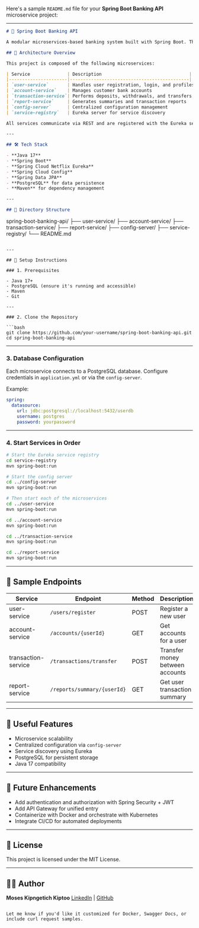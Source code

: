Here's a sample `README.md` file for your **Spring Boot Banking API** microservice project:

---

```markdown
# 🌱 Spring Boot Banking API

A modular microservices-based banking system built with Spring Boot. This project includes multiple services to simulate core banking operations, such as user management, account handling, transactions, and reporting.

## 🧱 Architecture Overview

This project is composed of the following microservices:

| Service              | Description                                 |
|----------------------|---------------------------------------------|
| `user-service`       | Handles user registration, login, and profiles |
| `account-service`    | Manages customer bank accounts               |
| `transaction-service`| Performs deposits, withdrawals, and transfers |
| `report-service`     | Generates summaries and transaction reports  |
| `config-server`      | Centralized configuration management         |
| `service-registry`   | Eureka server for service discovery          |

All services communicate via REST and are registered with the Eureka service registry.

---

## 🛠️ Tech Stack

- **Java 17**
- **Spring Boot**
- **Spring Cloud Netflix Eureka**
- **Spring Cloud Config**
- **Spring Data JPA**
- **PostgreSQL** for data persistence
- **Maven** for dependency management

---

## 📁 Directory Structure

```

spring-boot-banking-api/
├── user-service/
├── account-service/
├── transaction-service/
├── report-service/
├── config-server/
├── service-registry/
└── README.md

````

---

## 🔌 Setup Instructions

### 1. Prerequisites

- Java 17+
- PostgreSQL (ensure it's running and accessible)
- Maven
- Git

---

### 2. Clone the Repository

```bash
git clone https://github.com/your-username/spring-boot-banking-api.git
cd spring-boot-banking-api
````

---

### 3. Database Configuration

Each microservice connects to a PostgreSQL database. Configure credentials in `application.yml` or via the `config-server`.

Example:

```yaml
spring:
  datasource:
    url: jdbc:postgresql://localhost:5432/userdb
    username: postgres
    password: yourpassword
```

---

### 4. Start Services in Order

```bash
# Start the Eureka service registry
cd service-registry
mvn spring-boot:run

# Start the config server
cd ../config-server
mvn spring-boot:run

# Then start each of the microservices
cd ../user-service
mvn spring-boot:run

cd ../account-service
mvn spring-boot:run

cd ../transaction-service
mvn spring-boot:run

cd ../report-service
mvn spring-boot:run
```

---

## 🧪 Sample Endpoints

| Service             | Endpoint                    | Method | Description                     |
| ------------------- | --------------------------- | ------ | ------------------------------- |
| user-service        | `/users/register`           | POST   | Register a new user             |
| account-service     | `/accounts/{userId}`        | GET    | Get accounts for a user         |
| transaction-service | `/transactions/transfer`    | POST   | Transfer money between accounts |
| report-service      | `/reports/summary/{userId}` | GET    | Get user transaction summary    |

---

## 🧰 Useful Features

* Microservice scalability
* Centralized configuration via `config-server`
* Service discovery using Eureka
* PostgreSQL for persistent storage
* Java 17 compatibility

---

## 🚀 Future Enhancements

* Add authentication and authorization with Spring Security + JWT
* Add API Gateway for unified entry
* Containerize with Docker and orchestrate with Kubernetes
* Integrate CI/CD for automated deployments

---

## 📄 License

This project is licensed under the MIT License.

---

## 👨‍💻 Author

**Moses Kipngetich Kiptoo**
[LinkedIn](#) | [GitHub](#)

```

Let me know if you'd like it customized for Docker, Swagger Docs, or include curl request samples.
```
